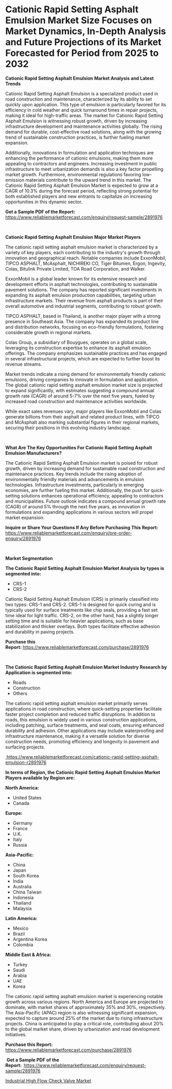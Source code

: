 <p><h1>Cationic Rapid Setting Asphalt Emulsion Market Size Focuses on Market Dynamics, In-Depth Analysis and Future Projections of its Market Forecasted for Period from 2025 to 2032</h1></p><p><strong>Cationic Rapid Setting Asphalt Emulsion Market Analysis and Latest Trends</strong></p>
<p><p>Cationic Rapid Setting Asphalt Emulsion is a specialized product used in road construction and maintenance, characterized by its ability to set quickly upon application. This type of emulsion is particularly favored for its efficiency in cold weather and quick turnaround times in repair projects, making it ideal for high-traffic areas. The market for Cationic Rapid Setting Asphalt Emulsion is witnessing robust growth, driven by increasing infrastructure development and maintenance activities globally. The rising demand for durable, cost-effective road solutions, along with the growing trend of sustainable construction practices, is further fueling market expansion.</p><p>Additionally, innovations in formulation and application techniques are enhancing the performance of cationic emulsions, making them more appealing to contractors and engineers. Increasing investment in public infrastructure to meet urbanization demands is also a key factor propelling market growth. Furthermore, environmental regulations favoring low-emission materials contribute to the upward trend in this market. The Cationic Rapid Setting Asphalt Emulsion Market is expected to grow at a CAGR of 10.3% during the forecast period, reflecting strong potential for both established players and new entrants to capitalize on increasing opportunities in this dynamic sector.</p></p>
<p><strong>Get a Sample PDF of the Report:&nbsp;</strong> <a href="https://www.reliablemarketforecast.com/enquiry/request-sample/2891976?utm_campaign=2875&utm_medium=2&utm_source=Github&utm_content=ia&utm_term=14032025&utm_id=cationic-rapid-setting-asphalt-emulsion">https://www.reliablemarketforecast.com/enquiry/request-sample/2891976</a></p>
<p>&nbsp;</p>
<p><strong>Cationic Rapid Setting Asphalt Emulsion Major Market Players</strong></p>
<p><p>The cationic rapid setting asphalt emulsion market is characterized by a variety of key players, each contributing to the industry's growth through innovation and geographical reach. Notable companies include ExxonMobil, TIPCO ASPHALT, McAsphalt, NICHIREKI CO, Tiger Bitumen, Ergon, Ingevity, Colas, Bitulink Private Limited, TOA Road Corporation, and Walker.</p><p>ExxonMobil is a global leader known for its extensive research and development efforts in asphalt technologies, contributing to sustainable pavement solutions. The company has reported significant investments in expanding its asphalt emulsion production capabilities, targeting urban infrastructure markets. Their revenue from asphalt products is part of their overall automotive and industrial segments, contributing to robust growth.</p><p>TIPCO ASPHALT, based in Thailand, is another major player with a strong presence in Southeast Asia. The company has expanded its product line and distribution networks, focusing on eco-friendly formulations, fostering considerable growth in regional markets.</p><p>Colas Group, a subsidiary of Bouygues, operates on a global scale, leveraging its construction expertise to enhance its asphalt emulsion offerings. The company emphasizes sustainable practices and has engaged in several infrastructural projects, which are expected to further boost its revenue streams.</p><p>Market trends indicate a rising demand for environmentally friendly cationic emulsions, driving companies to innovate in formulation and application. The global cationic rapid setting asphalt emulsion market size is projected to expand significantly, with estimates suggesting a compound annual growth rate (CAGR) of around 5-7% over the next five years, fueled by increased road construction and maintenance activities worldwide.</p><p>While exact sales revenues vary, major players like ExxonMobil and Colas generate billions from their asphalt and related product lines, with TIPCO and McAsphalt also marking substantial figures in their regional markets, securing their positions in this evolving industry landscape.</p></p>
<p>&nbsp;</p>
<p><strong>What Are The Key Opportunities For Cationic Rapid Setting Asphalt Emulsion Manufacturers?</strong></p>
<p><p>The Cationic Rapid Setting Asphalt Emulsion market is poised for robust growth, driven by increasing demand for sustainable road construction and maintenance practices. Key trends include the rising adoption of environmentally friendly materials and advancements in emulsion technologies. Infrastructure investments, particularly in emerging economies, are further fueling this market. Additionally, the push for quick-setting solutions enhances operational efficiency, appealing to contractors and municipalities. Future outlook indicates a compound annual growth rate (CAGR) of around 5% through the next five years, as innovation in formulations and expanding applications in various sectors will propel market expansion.</p></p>
<p><strong>Inquire or Share Your Questions If Any Before Purchasing This Report:</strong> <a href="https://www.reliablemarketforecast.com/enquiry/pre-order-enquiry/2891976?utm_campaign=2875&utm_medium=2&utm_source=Github&utm_content=ia&utm_term=14032025&utm_id=cationic-rapid-setting-asphalt-emulsion">https://www.reliablemarketforecast.com/enquiry/pre-order-enquiry/2891976</a></p>
<p>&nbsp;</p>
<p><strong>Market Segmentation</strong></p>
<p><strong>The Cationic Rapid Setting Asphalt Emulsion Market Analysis by types is segmented into:</strong></p>
<p><ul><li>CRS-1</li><li>CRS-2</li></ul></p>
<p><p>Cationic Rapid Setting Asphalt Emulsion (CRS) is primarily classified into two types: CRS-1 and CRS-2. CRS-1 is designed for quick curing and is typically used for surface treatments like chip seals, providing a fast set time ideal for light traffic. CRS-2, on the other hand, has a slightly longer setting time and is suitable for heavier applications, such as base stabilization and thicker overlays. Both types facilitate effective adhesion and durability in paving projects.</p></p>
<p><strong>Purchase this Report:&nbsp;</strong><a href="https://www.reliablemarketforecast.com/purchase/2891976?utm_campaign=2875&utm_medium=2&utm_source=Github&utm_content=ia&utm_term=14032025&utm_id=cationic-rapid-setting-asphalt-emulsion">https://www.reliablemarketforecast.com/purchase/2891976</a></p>
<p>&nbsp;</p>
<p><strong>The Cationic Rapid Setting Asphalt Emulsion Market Industry Research by Application is segmented into:</strong></p>
<p><ul><li>Roads</li><li>Construction</li><li>Others</li></ul></p>
<p><p>The cationic rapid setting asphalt emulsion market primarily serves applications in road construction, where quick-setting properties facilitate faster project completion and reduced traffic disruptions. In addition to roads, this emulsion is widely used in various construction applications, including patching, surface treatments, and seal coats, ensuring enhanced durability and adhesion. Other applications may include waterproofing and infrastructure maintenance, making it a versatile solution for diverse construction needs, promoting efficiency and longevity in pavement and surfacing projects.</p></p>
<p><a href="https://www.reliablemarketforecast.com/cationic-rapid-setting-asphalt-emulsion-r2891976?utm_campaign=2875&utm_medium=2&utm_source=Github&utm_content=ia&utm_term=14032025&utm_id=cationic-rapid-setting-asphalt-emulsion">&nbsp;https://www.reliablemarketforecast.com/cationic-rapid-setting-asphalt-emulsion-r2891976</a></p>
<p><strong>In terms of Region, the Cationic Rapid Setting Asphalt Emulsion Market Players available by Region are:</strong></p>
<p>
    <p> <strong> North America: </strong>
        <ul>
            <li>United States</li>
            <li>Canada</li>
        </ul>
        </p> 
    <p> <strong> Europe: </strong>
        <ul>
            <li>Germany</li>
            <li>France</li>
            <li>U.K.</li>
            <li>Italy</li>
            <li>Russia</li>
        </ul>
        </p> 
    <p> <strong> Asia-Pacific: </strong>
        <ul>
            <li>China</li>
            <li>Japan</li>
            <li>South Korea</li>
            <li>India</li>
            <li>Australia</li>
            <li>China Taiwan</li>
            <li>Indonesia</li>
            <li>Thailand</li>
            <li>Malaysia</li>
        </ul>
        </p> 
    <p> <strong> Latin America: </strong>
        <ul>
            <li>Mexico</li>
            <li>Brazil</li>
            <li>Argentina Korea</li>
            <li>Colombia</li>
        </ul>
        </p> 
    <p> <strong> Middle East & Africa: </strong>
        <ul>
            <li>Turkey</li>
            <li>Saudi</li>
            <li>Arabia</li>
            <li>UAE</li>
            <li>Korea</li>
        </ul>
    </p>
    </p>
<p><p>The cationic rapid setting asphalt emulsion market is experiencing notable growth across various regions. North America and Europe are projected to dominate, with market shares of approximately 35% and 30%, respectively. The Asia-Pacific (APAC) region is also witnessing significant expansion, expected to capture around 25% of the market due to rising infrastructure projects. China is anticipated to play a critical role, contributing about 20% to the global market share, driven by urbanization and road development initiatives.</p></p>
<p><strong>Purchase this Report: </strong><a href="https://www.reliablemarketforecast.com/purchase/2891976?utm_campaign=2875&utm_medium=2&utm_source=Github&utm_content=ia&utm_term=14032025&utm_id=cationic-rapid-setting-asphalt-emulsion">https://www.reliablemarketforecast.com/purchase/2891976</a></p>
<p>&nbsp;<strong>Get a Sample PDF of the Report:&nbsp;&nbsp;</strong><a href="https://www.reliablemarketforecast.com/enquiry/request-sample/2891976?utm_campaign=2875&utm_medium=2&utm_source=Github&utm_content=ia&utm_term=14032025&utm_id=cationic-rapid-setting-asphalt-emulsion">https://www.reliablemarketforecast.com/enquiry/request-sample/2891976</a></p>
<p><strong></strong></p>
<p><p><a href="https://github.com/vitrilaoire/Market-Research-Report-List-1/blob/main/industrial-high-flow-check-valve-market.md?utm_campaign=2875&utm_medium=2&utm_source=Github&utm_content=ia&utm_term=14032025&utm_id=cationic-rapid-setting-asphalt-emulsion">Industrial High Flow Check Valve Market</a></p></p>